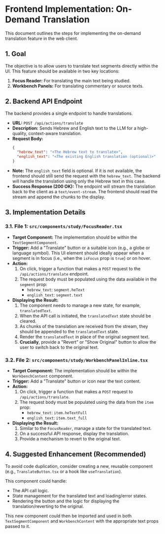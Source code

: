 # Frontend Implementation: On-Demand Translation

This document outlines the steps for implementing the on-demand translation feature in the web client.

## 1. Goal

The objective is to allow users to translate text segments directly within the UI. This feature should be available in two key locations:

1.  **Focus Reader:** For translating the main text being studied.
2.  **Workbench Panels:** For translating commentary or source texts.

## 2. Backend API Endpoint

The backend provides a single endpoint to handle translations.

-   **URL:** `POST /api/actions/translate`
-   **Description:** Sends Hebrew and English text to the LLM for a high-quality, context-aware translation.
-   **Request Body:**
    ```json
    {
      "hebrew_text": "<The Hebrew text to translate>",
      "english_text": "<The existing English translation (optional)>"
    }
    ```
-   **Note:** The `english_text` field is optional. If it is not available, the frontend should still send the request with the `hebrew_text`. The backend will handle the translation using only the Hebrew text in this case.
-   **Success Response (200 OK):**
    The endpoint will stream the translation back to the client as a `text/event-stream`. The frontend should read the stream and append the chunks to the display.

## 3. Implementation Details

### 3.1. File 1: `src/components/study/FocusReader.tsx`

-   **Target Component:** The implementation should be within the `TextSegmentComponent`.
-   **Trigger:** Add a "Translate" button or a suitable icon (e.g., a globe or language symbol). This UI element should ideally appear when a segment is in focus (i.e., when the `isFocus` prop is `true`) or on hover.
-   **Action:**
    1.  On click, trigger a function that makes a `POST` request to the `/api/actions/translate` endpoint.
    2.  The request body must be populated using the data available in the `segment` prop:
        -   `hebrew_text`: `segment.heText`
        -   `english_text`: `segment.text`
-   **Displaying the Result:**
    1.  The component needs to manage a new state, for example, `translatedText`.
    2.  When the API call is initiated, the `translatedText` state should be cleared.
    3.  As chunks of the translation are received from the stream, they should be appended to the `translatedText` state.
    4.  Render the `translatedText` in place of the original segment text.
    5.  **Crucially**, provide a "Revert" or "Show Original" button to allow the user to switch back to the original text.

### 3.2. File 2: `src/components/study/WorkbenchPanelInline.tsx`

-   **Target Component:** The implementation should be within the `WorkbenchContent` component.
-   **Trigger:** Add a "Translate" button or icon near the text content.
-   **Action:**
    1.  On click, trigger a function that makes a `POST` request to `/api/actions/translate`.
    2.  The request body must be populated using the data from the `item` prop:
        -   `hebrew_text`: `item.heTextFull`
        -   `english_text`: `item.text_full`
-   **Displaying the Result:**
    1.  Similar to the `FocusReader`, manage a state for the translated text.
    2.  On a successful API response, display the translation.
    3.  Provide a mechanism to revert to the original text.

## 4. Suggested Enhancement (Recommended)

To avoid code duplication, consider creating a new, reusable component (e.g., `TranslateButton.tsx` or a hook like `useTranslation`).

This component could handle:
-   The API call logic.
-   State management for the translated text and loading/error states.
-   Rendering the button and the logic for displaying the translation/reverting to the original.

This new component could then be imported and used in both `TextSegmentComponent` and `WorkbenchContent` with the appropriate text props passed to it.
